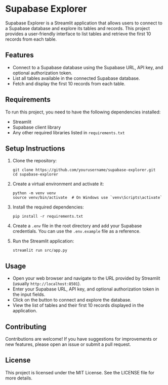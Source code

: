 # Supabase Explorer

Supabase Explorer is a Streamlit application that allows users to connect to a Supabase database and explore its tables and records. This project provides a user-friendly interface to list tables and retrieve the first 10 records from each table.

## Features

- Connect to a Supabase database using the Supabase URL, API key, and optional authorization token.
- List all tables available in the connected Supabase database.
- Fetch and display the first 10 records from each table.

## Requirements

To run this project, you need to have the following dependencies installed:

- Streamlit
- Supabase client library
- Any other required libraries listed in `requirements.txt`

## Setup Instructions

1. Clone the repository:

   ```
   git clone https://github.com/yourusername/supabase-explorer.git
   cd supabase-explorer
   ```

2. Create a virtual environment and activate it:

   ```
   python -m venv venv
   source venv/bin/activate  # On Windows use `venv\Scripts\activate`
   ```

3. Install the required dependencies:

   ```
   pip install -r requirements.txt
   ```

4. Create a `.env` file in the root directory and add your Supabase credentials. You can use the `.env.example` file as a reference.

5. Run the Streamlit application:

   ```
   streamlit run src/app.py
   ```

## Usage

- Open your web browser and navigate to the URL provided by Streamlit (usually `http://localhost:8501`).
- Enter your Supabase URL, API key, and optional authorization token in the input fields.
- Click on the button to connect and explore the database.
- View the list of tables and their first 10 records displayed in the application.

## Contributing

Contributions are welcome! If you have suggestions for improvements or new features, please open an issue or submit a pull request.

## License

This project is licensed under the MIT License. See the LICENSE file for more details.